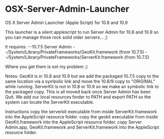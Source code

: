OSX-Server-Admin-Launcher
=========================

OS X Server Admin Launcher (Apple Script) for 10.8 and 10.9

This launcher is a silent applescript to run Server Admin for 10.8 and 10.9 so you can manage those rock solid older servers... ;)

It requires:
--10.7.5 Server Admin
--/System/Library/PrivateFrameworks/GeoKit.framework (from 10.7.5)
--/System/Library/PrivateFrameworks/ServerKit.framework (from 10.7.5)

Where you get them is not my problem ;)

Notes:
GeoKit is in 10.8 and 10.9 but we add the packaged 10.7.5 copy to the same location via a symbolic link and move the 10.8/9 copy to "ORIGINAL" while running.
ServerKit is not in 10.8 or 10.9 so we make an symbolic link to the packaged copy.
This is all moved back once Server Admin has been Quit.
We add our local resources forder to PATH and export PATH so the system can locate the ServerKit executable.








Instructions
copy the serverkit executable from inside ServerKit.framework into the AppleScript resource folder.
copy the geokit executable from inside GeoKit.framework into the AppleScript resource folder.
copy Server Admin.app, GeoKit.framework and ServerKit.framework into the AppleScript resource folder.
